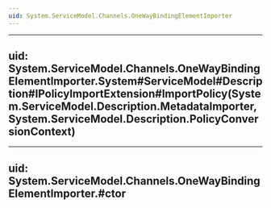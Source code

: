 ```yaml
---
uid: System.ServiceModel.Channels.OneWayBindingElementImporter
---
```


---
uid: System.ServiceModel.Channels.OneWayBindingElementImporter.System#ServiceModel#Description#IPolicyImportExtension#ImportPolicy(System.ServiceModel.Description.MetadataImporter,System.ServiceModel.Description.PolicyConversionContext)
---

---
uid: System.ServiceModel.Channels.OneWayBindingElementImporter.#ctor
---
